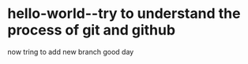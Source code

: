 # hello-world--try to understand the process of git and github
now tring to add new branch
good day
